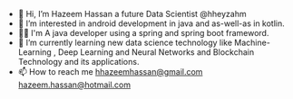 - 👋 Hi, I’m Hazeem Hassan a future Data Scientist @hheyzahm
- 👀 I’m interested in android development in java and as-well-as in kotlin.
- 👨‍💻 I'm A java developer using a spring and spring boot frameword.
- 🌱 I’m currently learning new data science technology like Machine-Learning , Deep Learning and Neural Networks and Blockchain Technology and its applications.
- 📫 How to reach me hhazeemhassan@gmail.com hazeem.hassan@hotmail.com

<!---
hheyzahm/hheyzahm is a ✨ special ✨ repository because its `README.md` (this file) appears on your GitHub profile.
You can click the Preview link to take a look at your changes.
--->
